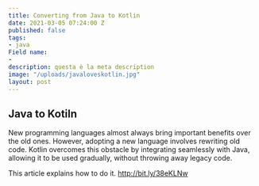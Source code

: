 ```yaml
---
title: Converting from Java to Kotlin
date: 2021-03-05 07:24:00 Z
published: false
tags:
- java
Field name:
- 
description: questa è la meta description
image: "/uploads/javaloveskotlin.jpg"
layout: post
---
```


## Java to Kotiln

New programming languages almost always bring important benefits over the old ones. However, adopting a new language involves rewriting old code. Kotlin overcomes this obstacle by integrating seamlessly with Java, allowing it to be used gradually, without throwing away legacy code.

This article explains how to do it.
http://bit.ly/38eKLNw
